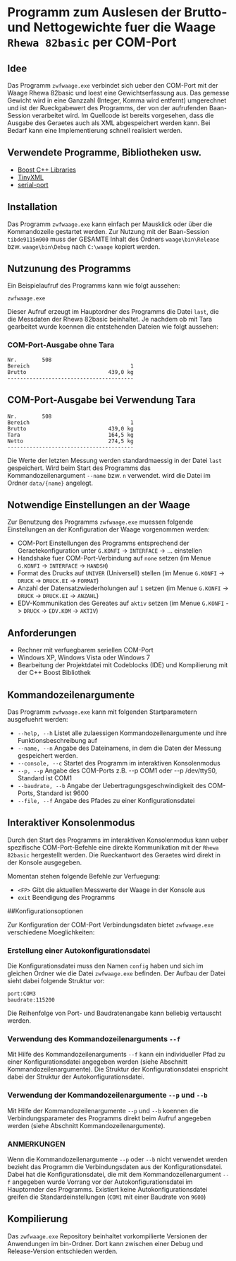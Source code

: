 # __Programm zum Auslesen der Brutto- und Nettogewichte fuer die Waage `Rhewa 82basic` per COM-Port__

## Idee

Das Programm `zwfwaage.exe` verbindet sich ueber den COM-Port mit der Waage Rhewa 82basic und loest eine Gewichtserfassung aus. Das gemesse Gewicht wird in eine Ganzzahl (Integer, Komma wird entfernt) umgerechnet und ist der Rueckgabewert des Programms, der von der aufrufenden Baan-Session verarbeitet wird.
Im Quellcode ist bereits vorgesehen, dass die Ausgabe des Geraetes auch als XML abgespeichert werden kann. Bei Bedarf kann eine Implementierung schnell realisiert werden.


## Verwendete Programme, Bibliotheken usw.
* [Boost C++ Libraries](http://www.boost.org/ "Boost C++ Libraries")
* [TinyXML](http://www.grinninglizard.com/tinyxml "TinyXML")
* [serial-port](http://gitorious.org/serial-port "serial-port")

## Installation

Das Programm `zwfwaage.exe` kann einfach per Mausklick oder über die Kommandozeile gestartet werden. Zur Nutzung mit der Baan-Session `tibde9115m900` muss der GESAMTE Inhalt des Ordners `waage\bin\Release` bzw. `waage\bin\Debug` nach `C:\waage` kopiert werden.

## Nutzunung des Programms

Ein Beispielaufruf des Programms kann wie folgt aussehen:

	zwfwaage.exe

Dieser Aufruf erzeugt im Hauptordner des Programms die Datei `last`, die die Messdaten der Rhewa 82basic beinhaltet.
Je nachdem ob mit Tara gearbeitet wurde koennen die entstehenden Dateien wie folgt aussehen:

### COM-Port-Ausgabe ohne Tara

	Nr.        508
	Bereich                                1
	Brutto                          439,0 kg
	----------------------------------------


## COM-Port-Ausgabe bei Verwendung Tara

	Nr.        508
	Bereich                                1
	Brutto                          439,0 kg
	Tara                            164,5 kg
	Netto                           274,5 kg
	----------------------------------------


Die Werte der letzten Messung werden standardmaessig in der Datei `last` gespeichert. Wird beim Start des Programms das Kommandozeilenargument `--name` bzw. `n` verwendet. wird die Datei im Ordner `data/{name}` angelegt.


## Notwendige Einstellungen an der Waage

Zur Benutzung des Programms `zwfwaage.exe` muessen folgende Einstellungen an der Konfiguration der Waage vorgenommen werden:

* COM-Port Einstellungen des Programms entsprechend der Geraetekonfiguration unter `G.KONFI` -> `INTERFACE` -> ... einstellen
* Handshake fuer COM-Port-Verbindung auf `none` setzen (im Menue `G.KONFI` -> `INTERFACE` -> `HANDSH`)
* Format des Drucks auf `UNIVER` (Universell) stellen (im Menue `G.KONFI` -> `DRUCK` -> `DRUCK.EI` -> `FORMAT`)
* Anzahl der Datensatzwiederholungen auf `1` setzen (im Menue `G.KONFI` -> `DRUCK` -> `DRUCK.EI` -> `ANZAHL`)
* EDV-Kommunikation des Gereates auf `aktiv` setzen (im Menue `G.KONFI` -> `DRUCK` -> `EDV.KOM` -> `AKTIV`)

## Anforderungen

* Rechner mit verfuegbarem seriellen COM-Port
* Windows XP, Windows Vista oder Windows 7
* Bearbeitung der Projektdatei mit Codeblocks (IDE) und Kompilierung mit der C++ Boost Bibliothek

## Kommandozeilenargumente

Das Programm `zwfwaage.exe` kann mit folgenden Startparametern ausgefuehrt werden:

* `--help, --h` Listet alle zulaessigen Kommandozeilenargumente und ihre Funktionsbeschreibung auf
* `--name, --n` Angabe des Dateinamens, in dem die Daten der Messung gespeichert werden.
* `--console, --c` Startet des Programm im interaktiven Konsolenmodus
* `--p, --p` Angabe des COM-Ports z.B. --p COM1 oder --p /dev/ttyS0, Standard ist COM1
* `--baudrate, --b` Angabe der Uebertragungsgeschwindigkeit des COM-Ports, Standard ist 9600
* `--file, --f` Angabe des Pfades zu einer Konfigurationsdatei

## Interaktiver Konsolenmodus

Durch den Start des Programms im interaktiven Konsolenmodus kann ueber spezifische COM-Port-Befehle eine direkte Kommunikation mit der `Rhewa 82basic` hergestellt werden.
Die Rueckantwort des Geraetes wird direkt in der Konsole ausgegeben.

Momentan stehen folgende Befehle zur Verfuegung:

* `<FP>` Gibt die aktuellen Messwerte der Waage in der Konsole aus
* `exit` Beendigung des Programms

##Konfigurationsoptionen

Zur Konfiguration der COM-Port Verbindungsdaten bietet `zwfwaage.exe` verschiedene Moeglichkeiten:


### Erstellung einer Autokonfigurationsdatei

Die Konfigurationsdatei muss den Namen `config` haben und sich im gleichen Ordner wie die Datei `zwfwaage.exe` befinden. Der Aufbau der Datei sieht dabei folgende Struktur vor:
	
	port:COM3
	baudrate:115200

Die Reihenfolge von Port- und Baudratenangabe kann beliebig vertauscht werden.


### Verwendung des Kommandozeilenarguments `--f`

Mit Hilfe des Kommandozeilenarguments `--f` kann ein individueller Pfad zu einer Konfigurationsdatei angegeben werden (siehe Abschnitt Kommandozeilenargumente).
Die Struktur der Konfigurationsdatei enspricht dabei der Struktur der Autokonfigurationsdatei.

### Verwendung der Kommandozeilenargumente `--p` und `--b`

Mit Hilfe der Kommandozeilenargumente `--p` und `--b` koennen die Verbindungsparameter des Programms direkt beim Aufruf angegeben werden (siehe Abschnitt Kommandozeilenargumente).



### ANMERKUNGEN

Wenn die Kommandozeilenargumente `--p` oder `--b` nicht verwendet werden bezieht das Programm die Verbindungsdaten aus der Konfigurationsdatei. Dabei hat die Konfigurationsdatei, die mit dem Kommandozeilenargument `--f` angegeben wurde Vorrang vor der Autokonfigurationsdatei im Hauptornder des Programms.
Existiert keine Autokonfigurationsdatei greifen die Standardeinstellungen (`COM1` mit einer Baudrate von `9600`)


## Kompilierung

Das `zwfwaage.exe` Repository beinhaltet vorkompilierte Versionen der Anwendungen im bin-Ordner. Dort kann zwischen einer Debug und Release-Version entschieden werden.